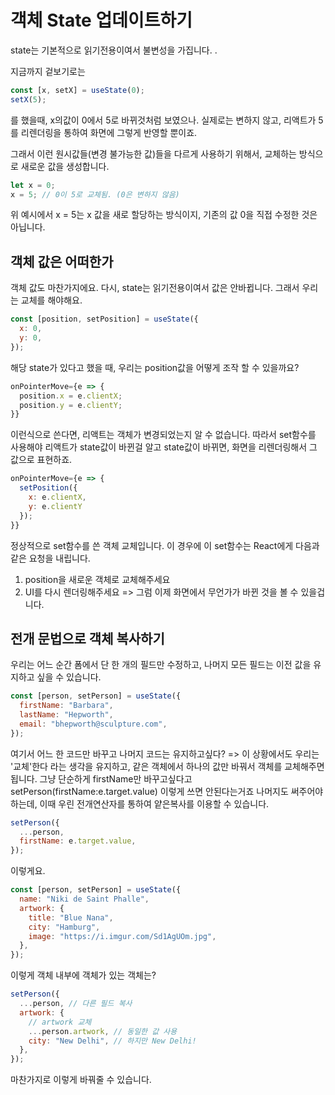 # 객체 State 업데이트하기

state는 기본적으로 읽기전용이여서 불변성을 가집니다. .

지금까지 겉보기로는

```javascript
const [x, setX] = useState(0);
setX(5);
```

를 했을때, x의값이 0에서 5로 바뀌것처럼 보였으나. 실제로는 변하지 않고, 리액트가 5를 리렌더링을 통하여 화면에 그렇게 반영할 뿐이죠.

그래서 이런 원시값들(변경 불가능한 값)들을 다르게 사용하기 위해서, 교체하는 방식으로 새로운 값을 생성합니다.

```javascript
let x = 0;
x = 5; // 0이 5로 교체됨. (0은 변하지 않음)
```

위 예시에서 x = 5는 x 값을 새로 할당하는 방식이지, 기존의 값 0을 직접 수정한 것은 아닙니다.

## 객체 값은 어떠한가

객체 값도 마찬가지에요. 다시, state는 읽기전용이여서 값은 안바뀝니다. 그래서 우리는 교체를 해야해요.

```javascript
const [position, setPosition] = useState({
  x: 0,
  y: 0,
});
```

해당 state가 있다고 했을 때, 우리는 position값을 어떻게 조작 할 수 있을까요?

```javascript
onPointerMove={e => {
  position.x = e.clientX;
  position.y = e.clientY;
}}
```

이런식으로 쓴다면, 리액트는 객체가 변경되었는지 알 수 없습니다. 따라서 set함수를 사용해야 리액트가 state값이 바뀐걸 알고 state값이 바뀌면, 화면을 리렌더링해서 그 값으로 표현하죠.

```javascript
onPointerMove={e => {
  setPosition({
    x: e.clientX,
    y: e.clientY
  });
}}
```

정상적으로 set함수를 쓴 객체 교체입니다. 이 경우에 이 set함수는 React에게 다음과 같은 요청을 내립니다.

1. position을 새로운 객체로 교체해주세요
2. UI를 다시 렌더링해주세요
   => 그럼 이제 화면에서 무언가가 바뀐 것을 볼 수 있을겁니다.

## 전개 문법으로 객체 복사하기

우리는 어느 순간 폼에서 단 한 개의 필드만 수정하고, 나머지 모든 필드는 이전 값을 유지하고 싶을 수 있습니다.

```javascript
const [person, setPerson] = useState({
  firstName: "Barbara",
  lastName: "Hepworth",
  email: "bhepworth@sculpture.com",
});
```

여기서 어느 한 코드만 바꾸고 나머지 코드는 유지하고싶다?
=> 이 상황에서도 우리는 '교체'한다 라는 생각을 유지하고, 같은 객체에서 하나의 값만 바꿔서 객체를 교체해주면 됩니다.
그냥 단순하게 firstName만 바꾸고싶다고 setPerson(firstName:e.target.value) 이렇게 쓰면 안된다는거죠 나머지도 써주어야하는데, 이때 우린 전개연산자를 통하여 얕은복사를 이용할 수 있습니다.

```javascript
setPerson({
  ...person,
  firstName: e.target.value,
});
```

이렇게요.

```javascript
const [person, setPerson] = useState({
  name: "Niki de Saint Phalle",
  artwork: {
    title: "Blue Nana",
    city: "Hamburg",
    image: "https://i.imgur.com/Sd1AgUOm.jpg",
  },
});
```

이렇게 객체 내부에 객체가 있는 객체는?

```jsx
setPerson({
  ...person, // 다른 필드 복사
  artwork: {
    // artwork 교체
    ...person.artwork, // 동일한 값 사용
    city: "New Delhi", // 하지만 New Delhi!
  },
});
```

마찬가지로 이렇게 바꿔줄 수 있습니다.

